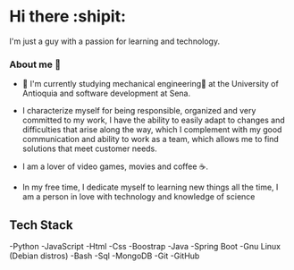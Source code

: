 # Hi there  :shipit: 

<!--
**ssioco/ssioco** is a ✨ _special_ ✨ repository because its `README.md` (this file) appears on your GitHub profile.-->

I'm just a guy with a passion for learning and technology.

### About me :ninja: 
- 🌱 I'm currently studying mechanical engineering👷 at the University of Antioquia and software development at Sena.


-  I characterize myself for being responsible, organized and very committed to my work, I have the ability to easily adapt to changes and difficulties        that arise along the way, which I complement with my good communication and ability to work as a team, which allows me to find solutions that meet          customer needs.

-  I am a lover of video games, movies and coffee :coffee:.
-  In my free time, I dedicate myself to learning new things all the time, I am a person in love with technology and knowledge of science

## Tech Stack
-Python
-JavaScript
-Html
-Css
-Boostrap
-Java
-Spring Boot
-Gnu Linux (Debian distros)
-Bash
-Sql
-MongoDB
-Git
-GitHub
